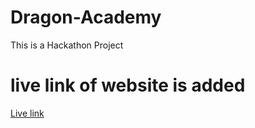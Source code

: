 # Dragon-Academy
This is a Hackathon Project


# live link of website is added 

[Live link](https://nitinchakrawarti.github.io/Dragon-Academy)
